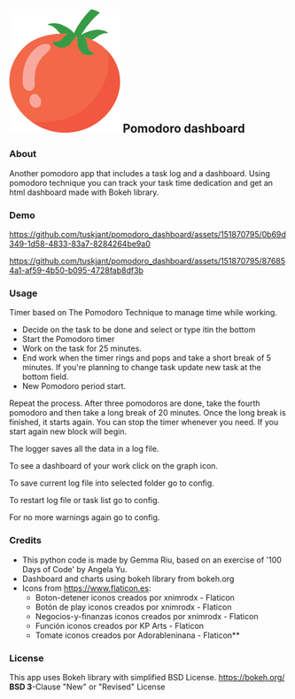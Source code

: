 ## ![tomato](https://github.com/tuskjant/pomodoro_dashboard/blob/main/images/tomato.png?raw=true) Pomodoro dashboard

### About
Another pomodoro app that includes a task log and a dashboard. 
Using pomodoro technique you can track your task time dedication and
get an html dashboard made with Bokeh library.

### Demo


https://github.com/tuskjant/pomodoro_dashboard/assets/151870795/0b69d349-1d58-4833-83a7-8284264be9a0



https://github.com/tuskjant/pomodoro_dashboard/assets/151870795/876854a1-af59-4b50-b095-4728fab8df3b


### Usage
Timer based on The Pomodoro Technique to manage time while working.
+ Decide on the task to be done and select or type itin the bottom
+ Start the Pomodoro timer 
+ Work on the task for 25 minutes.
+ End work when the timer rings and pops and take a short break of 5 minutes. If you're planning to change task update new task at the bottom field.
+ New Pomodoro period start.

Repeat the process. After three pomodoros are done, take the fourth pomodoro and then take a long break of 20 minutes. Once the long break is finished, it starts again. You can stop the timer whenever you need. If you start again new block will begin.

The logger saves all the data in a log file.

To see a dashboard of your work click on the graph icon.

To save current log file into selected folder go to config.

To restart log file or task list go to config.

For no more warnings again go to config.

### Credits
+ This python code is made by Gemma Riu, based on an exercise of '100 Days of Code' by Angela Yu.
+ Dashboard and charts using bokeh library from bokeh.org
+ Icons from https://www.flaticon.es: 
    + Boton-detener iconos creados por xnimrodx - Flaticon
    + Botón de play iconos creados por xnimrodx - Flaticon
    + Negocios-y-finanzas iconos creados por xnimrodx - Flaticon
    + Función iconos creados por KP Arts - Flaticon
    + Tomate iconos creados por Adorableninana - Flaticon**

### License
This app uses Bokeh library with simplified BSD License. https://bokeh.org/
**BSD 3**-Clause "New" or "Revised" License

